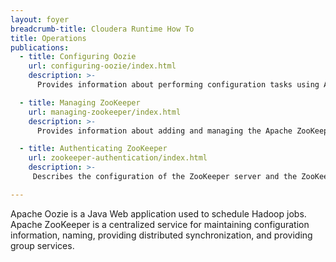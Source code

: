 ```yaml
---
layout: foyer
breadcrumb-title: Cloudera Runtime How To
title: Operations
publications:
  - title: Configuring Oozie
    url: configuring-oozie/index.html
    description: >-
      Provides information about performing configuration tasks using Apache Oozie and managing it.

  - title: Managing ZooKeeper
    url: managing-zookeeper/index.html
    description: >-
      Provides information about adding and managing the Apache ZooKeeper service and replacing an Apache ZooKeeper role.

  - title: Authenticating ZooKeeper
    url: zookeeper-authentication/index.html
    description: >-
     Describes the configuration of the ZooKeeper server and the ZooKeeper client shell for Kerberos authentication. It also  describes the verification of the ZooKeeper authentication.

---
```

Apache Oozie is a Java Web application used to schedule Hadoop jobs. 
Apache ZooKeeper is a centralized service for maintaining configuration information, naming, providing distributed synchronization, and providing group services. 
